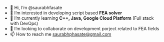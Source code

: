 - 👋 Hi, I’m @saurabhfasate
- 👀 I’m interested in developing script based **FEA solver**
- 🌱 I’m currently learning **C++, Java, Google Cloud Platform**   (Full stack with DevOps)
- 💞️ I’m looking to collaborate on development porject related to FEA fields
- 📫 How to reach me saurabhphasate@gmail.com

<!---
saurabhfasate/saurabhfasate is a ✨ special ✨ repository because its `README.md` (this file) appears on your GitHub profile.
You can click the Preview link to take a look at your changes.
--->
